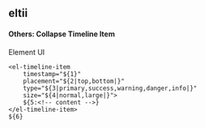 ## eltii
#### Others: Collapse Timeline Item
Element UI <el-timeline-item>
```
<el-timeline-item
	timestamp="${1}"
	placement="${2|top,bottom|}"
	type="${3|primary,success,warning,danger,info|}"
	size="${4|normal,large|}">
	${5:<!-- content -->}
</el-timeline-item>
${6}
```